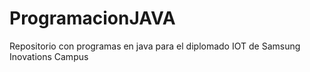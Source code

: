 # ProgramacionJAVA
Repositorio con programas en java para el diplomado IOT de Samsung Inovations Campus
